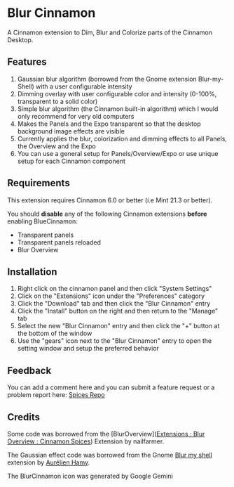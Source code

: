 # Blur Cinnamon

A Cinnamon extension to Dim, Blur and Colorize parts of the Cinnamon Desktop.

## Features

1. Gaussian blur algorithm (borrowed from the Gnome extension Blur-my-Shell) with a user configurable intensity
2. Dimming overlay with user configurable color and intensity (0-100%, transparent to a solid color)
3. Simple blur algorithm (the Cinnamon built-in algorithm) which I would only recommend for very old computers
4. Makes the Panels and the Expo transparent so that the desktop background image effects are visible
5. Currently applies the blur, colorization and dimming effects to all Panels, the Overview and the Expo
6. You can use a general setup for Panels/Overview/Expo or use unique setup for each Cinnamon component

## Requirements

This extension requires Cinnamon 6.0 or better (i.e Mint 21.3 or better).

You should **disable** any of the following Cinnamon extensions **before** enabling BlueCinnamon:

- Transparent panels
- Transparent panels reloaded
- Blur Overview

## Installation

1. Right click on the cinnamon panel and then click "System Settings"
2. Click on the "Extensions" icon under the "Preferences" category
3. Click the "Download" tab and then click the "Blur Cinnamon" entry
4. Click the "Install" button on the right and then return to the "Manage" tab
5. Select the new "Blur Cinnamon" entry and then click the "+" button at the bottom of the window
6. Use the "gears" icon next to the "Blur Cinnamon" entry to open the setting window and setup the preferred behavior

## Feedback

You can add a comment here and you can submit a feature request or a problem report here: [Spices Repo](https://github.com/linuxmint/cinnamon-spices-extensions/issues/new/choose)

## Credits

Some code was borrowed from the [BlurOverview]([Extensions : Blur Overview : Cinnamon Spices](https://cinnamon-spices.linuxmint.com/extensions/view/72)) Extension by nailfarmer.

The Gaussian effect code was borrowed from the Gnome [Blur my shell](https://github.com/aunetx/blur-my-shell) extension by [Aurélien Hamy](https://github.com/aunetx).

The BlurCinnamon icon was generated by Google Gemini
